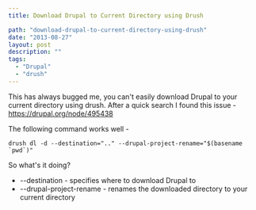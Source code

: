```yaml
---
title: Download Drupal to Current Directory using Drush

path: "download-drupal-to-current-directory-using-drush"
date: "2013-08-27"
layout: post
description: ""
tags:
  - "Drupal"
  - "drush"
---
```

This has always bugged me, you can't easily download Drupal to your current directory using drush. After a quick search I found this issue - https://drupal.org/node/495438

The following command works well - 

    drush dl -d --destination=".." --drupal-project-rename="$(basename `pwd`)"

So what's it doing?

* --destination - specifies where to download Drupal to
* --drupal-project-rename - renames the downloaded directory to your current directory

